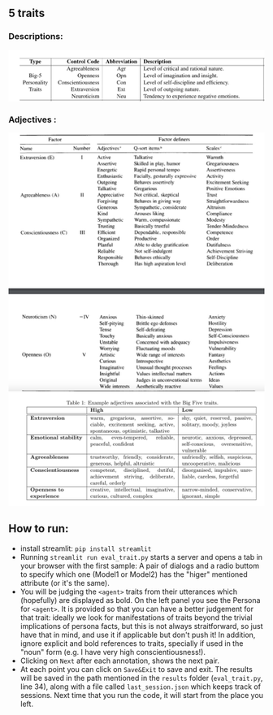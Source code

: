 ## 5 traits 
### Descriptions: 
![](img/traits_desc.png)
### Adjectives :
![](img/traits_adj.png)
![](img/traits.png)

## How to run:
- install streamlit: `pip install streamlit`
- Running `streamlit run eval_trait.py` starts a server and opens a tab in your browser with the first sample: A pair of dialogs and a radio buttom to specify which one (Model1 or Model2) has the "higer" mentioned attribute (or it's the same).
- You will be judging the `<agent>` traits from their utterances which (hopefully) are displayed as bold. On the left panel you see the Persona for `<agent>`. It is provided so that you can have a better judgement for that trait: ideally we look for manifestations of traits beyond the trivial implications of persona facts, but this is not always straitforward, so just have that in mind, and use it if applicable but don't push it! In addition, ignore explicit and bold references to traits, specially if used in the "noun" form (e.g. I have very high conscientiousness!).
- Clicking on `Next` after each annotation, shows the next pair. 
- At each point you can click on `Save&Exit` to save and exit. The results will be saved in the path mentioned in the `results` folder (`eval_trait.py`, line 34), along with a file called `last_session.json` which keeps track of sessions. Next time that you run the code, it will start from the place you left. 